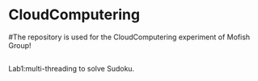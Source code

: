 # CloudComputering
#The repository is used for the CloudComputering experiment of Mofish Group! 
##
  Lab1:multi-threading to solve Sudoku.
